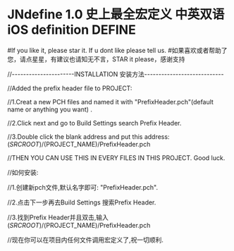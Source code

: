 # JNdefine 1.0 史上最全宏定义 中英双语 iOS definition DEFINE

#If you like it, please star it. If u dont like please tell us.
#如果喜欢或者帮助了您，请点星星，有建议也请知无不言，STAR it please，感谢支持

//----------------------INSTALLATION 安装方法----------------------------

//Added the prefix header file to PROJECT:

//1.Creat a new PCH files and named it with "PrefixHeader.pch"(default name or anything you want) .

//2.Click next and go to Build Settings search Prefix Header.

//3.Double click the blank address and put this address: $(SRCROOT)/$(PROJECT_NAME)/PrefixHeader.pch

//THEN YOU CAN USE THIS IN EVERY FILES IN THIS PROJECT. Good luck.

//如何安装:

//1.创建新pch文件,默认名字即可: "PrefixHeader.pch".

//2.点击下一步再去Build Settings 搜索Prefix Header.

//3.找到Prefix Header并且双击,输入$(SRCROOT)/$(PROJECT_NAME)/PrefixHeader.pch

//现在你可以在项目内任何文件调用宏定义了,祝一切顺利.
